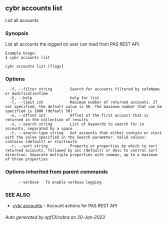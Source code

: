 ## cybr accounts list

List all accounts

### Synopsis

List all accounts the logged on user can read from PAS REST API.
	
	Example Usage:
	$ cybr accounts list

```
cybr accounts list [flags]
```

### Options

```
  -f, --filter string        Search for accounts filtered by safeName or modificationTime
  -h, --help                 help for list
  -l, --limit int            Maximum number of returned accounts. If not specified, the default value is 50. The maximum number that can be specified is 1000 (default 50)
  -o, --offset int           Offset of the first account that is returned in the collection of results
  -s, --search string        List of keywords to search for in accounts, separated by a space
  -t, --search-type string   Get accounts that either contain or start with the value specified in the Search parameter. Valid values: contains (default) or startswith
  -r, --sort string          Property or properties by which to sort returned accounts, followed by asc (default) or desc to control sort direction. Separate multiple properties with commas, up to a maximum of three properties
```

### Options inherited from parent commands

```
      --verbose   To enable verbose logging
```

### SEE ALSO

* [cybr accounts](cybr_accounts.md)	 - Account actions for PAS REST API

###### Auto generated by spf13/cobra on 20-Jan-2023
